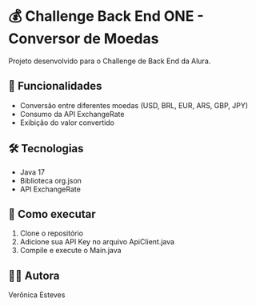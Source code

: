 # 💰 Challenge Back End ONE - Conversor de Moedas

Projeto desenvolvido para o Challenge de Back End da Alura.

## 🧠 Funcionalidades
- Conversão entre diferentes moedas (USD, BRL, EUR, ARS, GBP, JPY)
- Consumo da API ExchangeRate
- Exibição do valor convertido

## 🛠 Tecnologias
- Java 17
- Biblioteca org.json
- API ExchangeRate

## 🚀 Como executar
1. Clone o repositório
2. Adicione sua API Key no arquivo ApiClient.java
3. Compile e execute o Main.java

## 👩‍💻 Autora
Verônica Esteves
